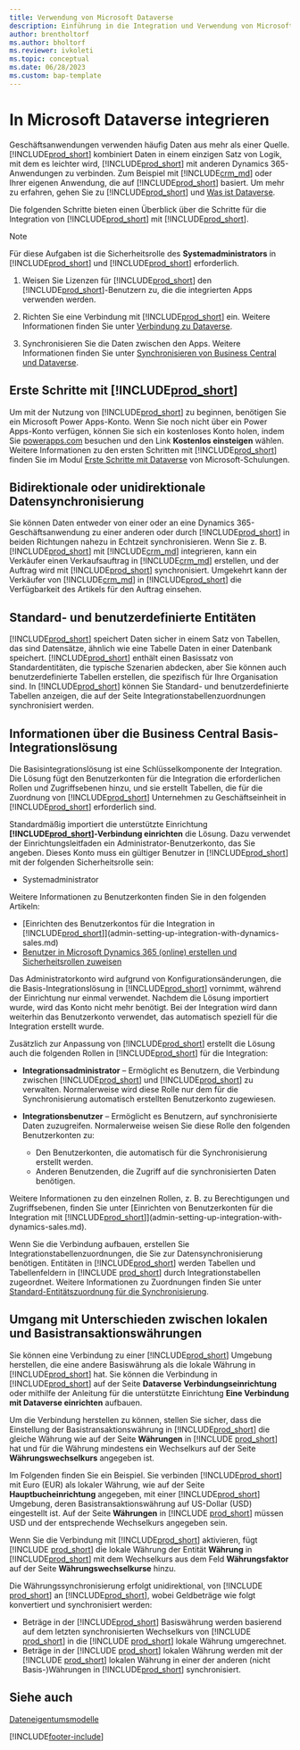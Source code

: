 ```yaml
---
title: Verwendung von Microsoft Dataverse
description: Einführung in die Integration und Verwendung von Microsoft Dataverse und seinen Komponenten zur Verbindung mit anderen Dynamics 365-Anwendungen.
author: brentholtorf
ms.author: bholtorf
ms.reviewer: ivkoleti
ms.topic: conceptual
ms.date: 06/28/2023
ms.custom: bap-template
---
```


# In Microsoft Dataverse integrieren

Geschäftsanwendungen verwenden häufig Daten aus mehr als einer Quelle. [!INCLUDE[prod_short](includes/cds_long_md.md)] kombiniert Daten in einem einzigen Satz von Logik, mit dem es leichter wird, [!INCLUDE[prod_short](includes/prod_short.md)] mit anderen Dynamics 365-Anwendungen zu verbinden. Zum Beispiel mit [!INCLUDE[crm_md](includes/crm_md.md)] oder Ihrer eigenen Anwendung, die auf [!INCLUDE[prod_short](includes/cds_long_md.md)] basiert. Um mehr zu erfahren, gehen Sie zu [!INCLUDE[prod_short](includes/cds_long_md.md)] und [Was ist Dataverse](/powerapps/maker/common-data-service/data-platform-intro).

Die folgenden Schritte bieten einen Überblick über die Schritte für die Integration von [!INCLUDE[prod_short](includes/cds_long_md.md)] mit [!INCLUDE[prod_short](includes/prod_short.md)].

> [!Note]  
> Für diese Aufgaben ist die Sicherheitsrolle des **Systemadministrators** in [!INCLUDE[prod_short](includes/cds_long_md.md)] und [!INCLUDE[prod_short](includes/prod_short.md)] erforderlich.  

1. Weisen Sie Lizenzen für [!INCLUDE[prod_short](includes/cds_long_md.md)] den [!INCLUDE[prod_short](includes/prod_short.md)]-Benutzern zu, die die integrierten Apps verwenden werden.

2. Richten Sie eine Verbindung mit [!INCLUDE[prod_short](includes/cds_long_md.md)] ein. Weitere Informationen finden Sie unter [Verbindung zu Dataverse](admin-how-to-set-up-a-dynamics-crm-connection.md).  

3. Synchronisieren Sie die Daten zwischen den Apps. Weitere Informationen finden Sie unter [Synchronisieren von Business Central und Dataverse](admin-synchronizing-business-central-and-sales.md). 

## Erste Schritte mit [!INCLUDE[prod_short](includes/cds_long_md.md)]

Um mit der Nutzung von [!INCLUDE[prod_short](includes/cds_long_md.md)] zu beginnen, benötigen Sie ein Microsoft Power Apps-Konto. Wenn Sie noch nicht über ein Power Apps-Konto verfügen, können Sie sich ein kostenloses Konto holen, indem Sie [powerapps.com](https://make.powerapps.com/?utm_source=padocs&utm_medium=linkinadoc&utm_campaign=referralsfromdoc) besuchen und den Link **Kostenlos einsteigen** wählen. Weitere Informationen zu den ersten Schritten mit [!INCLUDE[prod_short](includes/cds_long_md.md)] finden Sie im Modul [Erste Schritte mit Dataverse](/training/modules/get-started-with-powerapps-common-data-service/) von Microsoft-Schulungen.

## Bidirektionale oder unidirektionale Datensynchronisierung

Sie können Daten entweder von einer oder an eine Dynamics 365-Geschäftsanwendung zu einer anderen oder durch [!INCLUDE[prod_short](includes/cds_long_md.md)] in beiden Richtungen nahezu in Echtzeit synchronisieren. Wenn Sie z. B. [!INCLUDE[prod_short](includes/prod_short.md)] mit [!INCLUDE[crm_md](includes/crm_md.md)] integrieren, kann ein Verkäufer einen Verkaufsauftrag in [!INCLUDE[crm_md](includes/crm_md.md)] erstellen, und der Auftrag wird mit [!INCLUDE[prod_short](includes/prod_short.md)] synchronisiert. Umgekehrt kann der Verkäufer von [!INCLUDE[crm_md](includes/crm_md.md)] in [!INCLUDE[prod_short](includes/prod_short.md)] die Verfügbarkeit des Artikels für den Auftrag einsehen. 

## Standard- und benutzerdefinierte Entitäten

[!INCLUDE[prod_short](includes/cds_long_md.md)] speichert Daten sicher in einem Satz von Tabellen, das sind Datensätze, ähnlich wie eine Tabelle Daten in einer Datenbank speichert. [!INCLUDE[prod_short](includes/cds_long_md.md)] enthält einen Basissatz von Standardentitäten, die typische Szenarien abdecken, aber Sie können auch benutzerdefinierte Tabellen erstellen, die spezifisch für Ihre Organisation sind. In [!INCLUDE[prod_short](includes/prod_short.md)] können Sie Standard- und benutzerdefinierte Tabellen anzeigen, die auf der Seite Integrationstabellenzuordnungen synchronisiert werden.

## Informationen über die Business Central Basis-Integrationslösung

Die Basisintegrationslösung ist eine Schlüsselkomponente der Integration. Die Lösung fügt den Benutzerkonten für die Integration die erforderlichen Rollen und Zugriffsebenen hinzu, und sie erstellt Tabellen, die für die Zuordnung von [!INCLUDE[prod_short](includes/prod_short.md)] Unternehmen zu Geschäftseinheit in [!INCLUDE[prod_short](includes/cds_long_md.md)] erforderlich sind. 

Standardmäßig importiert die unterstützte Einrichtung **[!INCLUDE[prod_short](includes/cds_long_md.md)]-Verbindung einrichten** die Lösung. Dazu verwendet der Einrichtungsleitfaden ein Administrator-Benutzerkonto, das Sie angeben. Dieses Konto muss ein gültiger Benutzer in [!INCLUDE[prod_short](includes/cds_long_md.md)] mit der folgenden Sicherheitsrolle sein:

* Systemadministrator  

Weitere Informationen zu Benutzerkonten finden Sie in den folgenden Artikeln:

* [Einrichten des Benutzerkontos für die Integration in [!INCLUDE[prod_short](includes/cds_long_md.md)]](admin-setting-up-integration-with-dynamics-sales.md) 
* [Benutzer in Microsoft Dynamics 365 (online) erstellen und Sicherheitsrollen zuweisen](/dynamics365/customer-engagement/admin/create-users-assign-online-security-roles) 

Das Administratorkonto wird aufgrund von Konfigurationsänderungen, die die Basis-Integrationslösung in [!INCLUDE[prod_short](includes/cds_long_md.md)] vornimmt, während der Einrichtung nur einmal verwendet. Nachdem die Lösung importiert wurde, wird das Konto nicht mehr benötigt. Bei der Integration wird dann weiterhin das Benutzerkonto verwendet, das automatisch speziell für die Integration erstellt wurde.

Zusätzlich zur Anpassung von [!INCLUDE[prod_short](includes/cds_long_md.md)] erstellt die Lösung auch die folgenden Rollen in [!INCLUDE[prod_short](includes/cds_long_md.md)] für die Integration:

* **Integrationsadministrator** – Ermöglicht es Benutzern, die Verbindung zwischen [!INCLUDE[prod_short](includes/prod_short.md)] und [!INCLUDE[prod_short](includes/cds_long_md.md)] zu verwalten. Normalerweise wird diese Rolle nur dem für die Synchronisierung automatisch erstellten Benutzerkonto zugewiesen.  
* **Integrationsbenutzer** – Ermöglicht es Benutzern, auf synchronisierte Daten zuzugreifen. Normalerweise weisen Sie diese Rolle den folgenden Benutzerkonten zu:

  * Den Benutzerkonten, die automatisch für die Synchronisierung erstellt werden.
  * Anderen Benutzenden, die Zugriff auf die synchronisierten Daten benötigen.

Weitere Informationen zu den einzelnen Rollen, z. B. zu Berechtigungen und Zugriffsebenen, finden Sie unter [Einrichten von Benutzerkonten für die Integration mit [!INCLUDE[prod_short](includes/cds_long_md.md)]](admin-setting-up-integration-with-dynamics-sales.md).

Wenn Sie die Verbindung aufbauen, erstellen Sie Integrationstabellenzuordnungen, die Sie zur Datensynchronisierung benötigen. Entitäten in [!INCLUDE[prod_short](includes/cds_long_md.md)] werden Tabellen und Tabellenfeldern in [!INCLUDE [prod_short](includes/prod_short.md)] durch Integrationstabellen zugeordnet. Weitere Informationen zu Zuordnungen finden Sie unter [Standard-Entitätszuordnung für die Synchronisierung](admin-synchronizing-business-central-and-sales.md#standard-table-mapping-for-synchronization).

## Umgang mit Unterschieden zwischen lokalen und Basistransaktionswährungen

Sie können eine Verbindung zu einer [!INCLUDE[prod_short](includes/cds_long_md.md)] Umgebung herstellen, die eine andere Basiswährung als die lokale Währung in [!INCLUDE[prod_short](includes/prod_short.md)] hat. Sie können die Verbindung in [!INCLUDE[prod_short](includes/prod_short.md)] auf der Seite **Dataverse Verbindungseinrichtung** oder mithilfe der Anleitung für die unterstützte Einrichtung **Eine Verbindung mit Dataverse einrichten** aufbauen.

Um die Verbindung herstellen zu können, stellen Sie sicher, dass die Einstellung der Basistransaktionswährung in [!INCLUDE[prod_short](includes/cds_long_md.md)] die gleiche Währung wie auf der Seite **Währungen** in [!INCLUDE [prod_short](includes/prod_short.md)] hat und für die Währung mindestens ein Wechselkurs auf der Seite **Währungswechselkurs** angegeben ist.

Im Folgenden finden Sie ein Beispiel. Sie verbinden [!INCLUDE[prod_short](includes/cds_long_md.md)] mit Euro (EUR) als lokaler Währung, wie auf der Seite **Hauptbucheinrichtung** angegeben, mit einer [!INCLUDE[prod_short](includes/cds_long_md.md)] Umgebung, deren Basistransaktionswährung auf US-Dollar (USD) eingestellt ist. Auf der Seite **Währungen** in [!INCLUDE [prod_short](includes/prod_short.md)] müssen USD und der entsprechende Wechselkurs angegeben sein. 

Wenn Sie die Verbindung mit [!INCLUDE[prod_short](includes/cds_long_md.md)] aktivieren, fügt [!INCLUDE [prod_short](includes/prod_short.md)] die lokale Währung der Entität **Währung** in [!INCLUDE[prod_short](includes/cds_long_md.md)] mit dem Wechselkurs aus dem Feld **Währungsfaktor** auf der Seite **Währungswechselkurse** hinzu.

Die Währungssynchronisierung erfolgt unidirektional, von [!INCLUDE [prod_short](includes/prod_short.md)] an [!INCLUDE[prod_short](includes/cds_long_md.md)], wobei Geldbeträge wie folgt konvertiert und synchronisiert werden:

* Beträge in der [!INCLUDE[prod_short](includes/cds_long_md.md)] Basiswährung werden basierend auf dem letzten synchronisierten Wechselkurs von [!INCLUDE [prod_short](includes/prod_short.md)] in die [!INCLUDE [prod_short](includes/prod_short.md)] lokale Währung umgerechnet.
* Beträge in der [!INCLUDE [prod_short](includes/prod_short.md)] lokalen Währung werden mit der [!INCLUDE [prod_short](includes/prod_short.md)] lokalen Währung in einer der anderen (nicht Basis-)Währungen in [!INCLUDE[prod_short](includes/cds_long_md.md)] synchronisiert.

## Siehe auch

[Dateneigentumsmodelle](admin-cds-company-concept.md)  
<!--needs to be removed as this is moved to dev-itpro docs[Walkthrough: Customizing an Integration with Dataverse](\dynamics365\business-central\dev-itpro\administration\administration-custom-cds-integration) -->


[!INCLUDE[footer-include](includes/footer-banner.md)]
